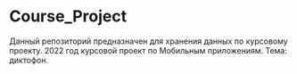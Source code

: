# Course_Project
Данный репозиторий предназначен для хранения данных по курсовому проекту. 2022 год курсовой проект по Мобильным приложениям. Тема: диктофон.
